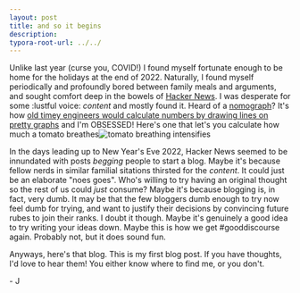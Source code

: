 ```yaml
---
layout: post
title: and so it begins
description: 
typora-root-url: ../../
---
```


Unlike last year (curse you, COVID!) I found myself fortunate enough to be home for the holidays at the end of 2022. Naturally, I found myself periodically and profoundly bored between family meals and arguments, and sought comfort deep in the bowels of [Hacker News](https://news.ycombinator.com). I was desperate for some :lustful voice: *content* and mostly found it. Heard of a [nomograph](https://news.ycombinator.com/item?id=34211187)? It's how [old timey engineers would calculate numbers by drawing lines on pretty graphs](https://en.wikipedia.org/wiki/Nomogram) and I'm OBSESSED! Here's one that let's you calculate how much a tomato breathes![tomato breathing intensifies](https://www.researchgate.net/profile/Mahmut-Cetin/publication/291787697/figure/fig1/AS:669425556549650@1536614898772/A-nomograph-for-daily-estimation-of-ET-a-for-tomato-Courtesy-of-Drs-Tueluecue-and-Cetin.png "劫舒窶昨汳ｨ")

In the days leading up to New Year's Eve 2022, Hacker News seemed to be innundated with posts *begging* people to start a blog. Maybe it's because fellow nerds in similar familial sitations thirsted for the *content*. It could just be an elaborate "noes goes". Who's willing to try having an original thought so the rest of us could *just* consume? Maybe it's because blogging is, in fact, very dumb. It may be that the few bloggers dumb enough to try now feel dumb for trying, and want to justify their decisions by convincing future rubes to join their ranks. I doubt it though. Maybe it's genuinely a good idea to try writing your ideas down. Maybe this is how we get #gooddiscourse again. Probably not, but it does sound fun.

Anyways, here's that blog. This is my first blog post. If you have thoughts, I'd love to hear them! You either know where to find me, or you don't.

\- J
